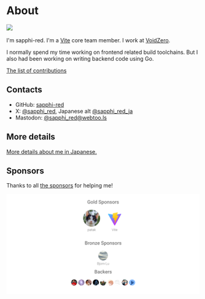 # About

<script lang="ts" setup>
import IconGithub from '~icons/tabler/brand-github'
import IconX from '~icons/tabler/brand-x'
import IconMastodon from '~icons/tabler/brand-mastodon'
</script>

![](/sapphi-red.png)

I'm sapphi-red. I'm a [Vite](https://vite.dev/) core team member. I work at [VoidZero](https://voidzero.dev/).

I normally spend my time working on frontend related build toolchains.
But I also had been working on writing backend code using Go.

[The list of contributions](/about/contributions)

## Contacts

- <IconGithub class="inline-block" /> GitHub: [sapphi-red](https://github.com/sapphi-red)
- <IconX class="inline-block" /> X: [@sapphi_red](https://twitter.com/sapphi_red), Japanese alt [@sapphi_red_ja](https://twitter.com/sapphi_red_ja)
- <IconMastodon class="inline-block" /> Mastodon: [@sapphi_red@webtoo.ls](https://elk.zone/m.webtoo.ls/@sapphi_red)

## More details

[More details about me in Japanese.](/about/details)

## Sponsors

Thanks to all [the sponsors](https://github.com/sponsors/sapphi-red) for helping me!

![](https://github.com/sapphi-red/sponsors/raw/main/dist/sponsors.svg)
